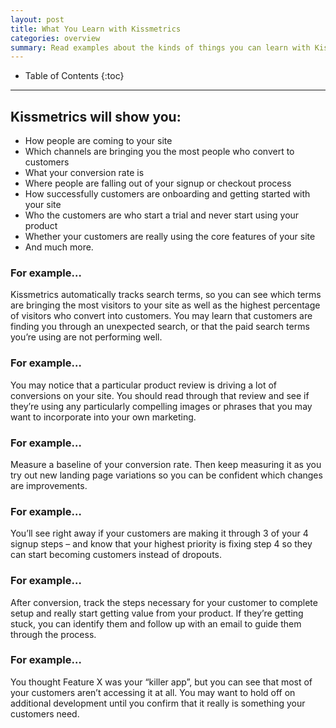 ```yaml
---
layout: post
title: What You Learn with Kissmetrics
categories: overview
summary: Read examples about the kinds of things you can learn with Kissmetrics.
---
```

* Table of Contents
{:toc}
* * *

## Kissmetrics will show you:

* How people are coming to your site
* Which channels are bringing you the most people who convert to customers
* What your conversion rate is
* Where people are falling out of your signup or checkout process
* How successfully customers are onboarding and getting started with your site
* Who the customers are who start a trial and never start using your product
* Whether your customers are really using the core features of your site
* And much more.

### For example…

Kissmetrics automatically tracks search terms, so you can see which terms are bringing the most visitors to your site as well as the highest percentage of visitors who convert into customers. You may learn that customers are finding you through an unexpected search, or that the paid search terms you’re using are not performing well.

### For example…

You may notice that a particular product review is driving a lot of conversions on your site. You should read through that review and see if they’re using any particularly compelling images or phrases that you may want to incorporate into your own marketing.

### For example…

Measure a baseline of your conversion rate. Then keep measuring it as you try out new landing page variations so you can be confident which changes are improvements.

### For example…

You’ll see right away if your customers are making it through 3 of your 4 signup steps – and know that your highest priority is fixing step 4 so they can start becoming customers instead of dropouts.

### For example…

After conversion, track the steps necessary for your customer to complete setup and really start getting value from your product. If they’re getting stuck, you can identify them and follow up with an email to guide them through the process.

### For example…

You thought Feature X was your “killer app”, but you can see that most of your customers aren’t accessing it at all. You may want to hold off on additional development until you confirm that it really is something your customers need.
